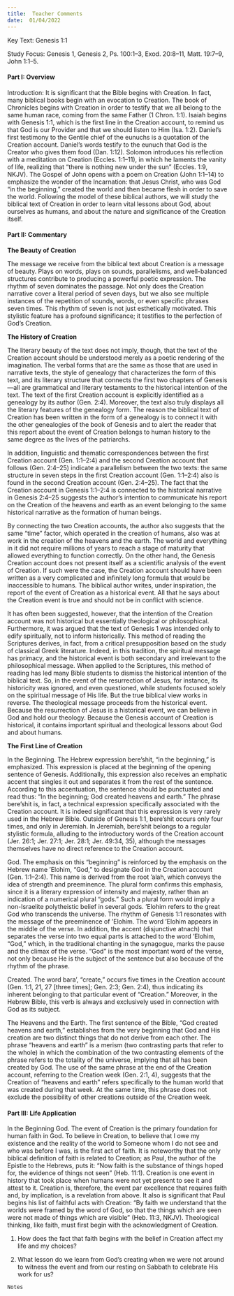 ```yaml
---
title:  Teacher Comments
date:  01/04/2022
---
```


Key Text: Genesis 1:1

Study Focus: Genesis 1, Genesis 2, Ps. 100:1–3, Exod. 20:8–11, Matt. 19:7–9, John 1:1–5.

#### Part I: Overview

Introduction: It is significant that the Bible begins with Creation. In fact, many biblical books begin with an evocation to Creation. The book of Chronicles begins with Creation in order to testify that we all belong to the same human race, coming from the same Father (1 Chron. 1:1). Isaiah begins with Genesis 1:1, which is the first line in the Creation account, to remind us that God is our Provider and that we should listen to Him (Isa. 1:2). Daniel’s first testimony to the Gentile chief of the eunuchs is a quotation of the Creation account. Daniel’s words testify to the eunuch that God is the Creator who gives them food (Dan. 1:12). Solomon introduces his reflection with a meditation on Creation (Eccles. 1:1–11), in which he laments the vanity of life, realizing that “there is nothing new under the sun” (Eccles. 1:9, NKJV). The Gospel of John opens with a poem on Creation (John 1:1–14) to emphasize the wonder of the Incarnation: that Jesus Christ, who was God “in the beginning,” created the world and then became flesh in order to save the world. Following the model of these biblical authors, we will study the biblical text of Creation in order to learn vital lessons about God, about ourselves as humans, and about the nature and significance of the Creation itself.

#### Part II: Commentary

**The Beauty of Creation**

The message we receive from the biblical text about Creation is a message of beauty. Plays on words, plays on sounds, parallelisms, and well-balanced structures contribute to producing a powerful poetic expression. The rhythm of seven dominates the passage. Not only does the Creation narrative cover a literal period of seven days, but we also see multiple instances of the repetition of sounds, words, or even specific phrases seven times. This rhythm of seven is not just esthetically motivated. This stylistic feature has a profound significance; it testifies to the perfection of God’s Creation.

**The History of Creation**

The literary beauty of the text does not imply, though, that the text of the Creation account should be understood merely as a poetic rendering of the imagination. The verbal forms that are the same as those that are used in narrative texts, the style of genealogy that characterizes the form of this text, and its literary structure that connects the first two chapters of Genesis—all are grammatical and literary testaments to the historical intention of the text. The text of the first Creation account is explicitly identified as a genealogy by its author (Gen. 2:4). Moreover, the text also truly displays all the literary features of the genealogy form. The reason the biblical text of Creation has been written in the form of a genealogy is to connect it with the other genealogies of the book of Genesis and to alert the reader that this report about the event of Creation belongs to human history to the same degree as the lives of the patriarchs.

In addition, linguistic and thematic correspondences between the first Creation account (Gen. 1:1–2:4) and the second Creation account that follows (Gen. 2:4–25) indicate a parallelism between the two texts: the same structure in seven steps in the first Creation account (Gen. 1:1–2:4) also is found in the second Creation account (Gen. 2:4–25). The fact that the Creation account in Genesis 1:1–2:4 is connected to the historical narrative in Genesis 2:4–25 suggests the author’s intention to communicate his report on the Creation of the heavens and earth as an event belonging to the same historical narrative as the formation of human beings.

By connecting the two Creation accounts, the author also suggests that the same “time” factor, which operated in the creation of humans, also was at work in the creation of the heavens and the earth. The world and everything in it did not require millions of years to reach a stage of maturity that allowed everything to function correctly. On the other hand, the Genesis Creation account does not present itself as a scientific analysis of the event of Creation. If such were the case, the Creation account should have been written as a very complicated and infinitely long formula that would be inaccessible to humans. The biblical author writes, under inspiration, the report of the event of Creation as a historical event. All that he says about the Creation event is true and should not be in conflict with science.

It has often been suggested, however, that the intention of the Creation account was not historical but essentially theological or philosophical. Furthermore, it was argued that the text of Genesis 1 was intended only to edify spiritually, not to inform historically. This method of reading the Scriptures derives, in fact, from a critical presupposition based on the study of classical Greek literature. Indeed, in this tradition, the spiritual message has primacy, and the historical event is both secondary and irrelevant to the philosophical message. When applied to the Scriptures, this method of reading has led many Bible students to dismiss the historical intention of the biblical text. So, in the event of the resurrection of Jesus, for instance, its historicity was ignored, and even questioned, while students focused solely on the spiritual message of His life. But the true biblical view works in reverse. The theological message proceeds from the historical event. Because the resurrection of Jesus is a historical event, we can believe in God and hold our theology. Because the Genesis account of Creation is historical, it contains important spiritual and theological lessons about God and about humans.

**The First Line of Creation**

In the Beginning. The Hebrew expression bere’shit, “in the beginning,” is emphasized. This expression is placed at the beginning of the opening sentence of Genesis. Additionally, this expression also receives an emphatic accent that singles it out and separates it from the rest of the sentence. According to this accentuation, the sentence should be punctuated and read thus: “In the beginning; God created heavens and earth.” The phrase bere’shit is, in fact, a technical expression specifically associated with the Creation account. It is indeed significant that this expression is very rarely used in the Hebrew Bible. Outside of Genesis 1:1, bere’shit occurs only four times, and only in Jeremiah. In Jeremiah, bere’shit belongs to a regular stylistic formula, alluding to the introductory words of the Creation account (Jer. 26:1; Jer. 27:1; Jer. 28:1; Jer. 49:34, 35), although the messages themselves have no direct reference to the Creation account.

God. The emphasis on this “beginning” is reinforced by the emphasis on the Hebrew name ’Elohim, “God,” to designate God in the Creation account (Gen. 1:1–2:4). This name is derived from the root ’alah, which conveys the idea of strength and preeminence. The plural form confirms this emphasis, since it is a literary expression of intensity and majesty, rather than an indication of a numerical plural “gods.” Such a plural form would imply a non-Israelite polytheistic belief in several gods. ’Elohim refers to the great God who transcends the universe. The rhythm of Genesis 1:1 resonates with the message of the preeminence of ’Elohim. The word ’Elohim appears in the middle of the verse. In addition, the accent (disjunctive atnach) that separates the verse into two equal parts is attached to the word ’Elohim, “God,” which, in the traditional chanting in the synagogue, marks the pause and the climax of the verse. “God” is the most important word of the verse, not only because He is the subject of the sentence but also because of the rhythm of the phrase.

Created. The word bara’, “create,” occurs five times in the Creation account (Gen. 1:1, 21, 27 [three times]; Gen. 2:3; Gen. 2:4), thus indicating its inherent belonging to that particular event of “Creation.” Moreover, in the Hebrew Bible, this verb is always and exclusively used in connection with God as its subject.

The Heavens and the Earth. The first sentence of the Bible, “God created heavens and earth,” establishes from the very beginning that God and His creation are two distinct things that do not derive from each other. The phrase “heavens and earth” is a merism (two contrasting parts that refer to the whole) in which the combination of the two contrasting elements of the phrase refers to the totality of the universe, implying that all has been created by God. The use of the same phrase at the end of the Creation account, referring to the Creation week (Gen. 2:1, 4), suggests that the Creation of “heavens and earth” refers specifically to the human world that was created during that week. At the same time, this phrase does not exclude the possibility of other creations outside of the Creation week.

#### Part III: Life Application

In the Beginning God. The event of Creation is the primary foundation for human faith in God. To believe in Creation, to believe that I owe my existence and the reality of the world to Someone whom I do not see and who was before I was, is the first act of faith. It is noteworthy that the only biblical definition of faith is related to Creation; as Paul, the author of the Epistle to the Hebrews, puts it: “Now faith is the substance of things hoped for, the evidence of things not seen” (Heb. 11:1). Creation is one event in history that took place when humans were not yet present to see it and attest to it. Creation is, therefore, the event par excellence that requires faith and, by implication, is a revelation from above. It also is significant that Paul begins his list of faithful acts with Creation: “By faith we understand that the worlds were framed by the word of God, so that the things which are seen were not made of things which are visible” (Heb. 11:3, NKJV). Theological thinking, like faith, must first begin with the acknowledgment of Creation.

1.	How does the fact that faith begins with the belief in Creation affect my life and my choices?

2.	What lesson do we learn from God’s creating when we were not around to witness the event and from our resting on Sabbath to celebrate His work for us?

`Notes`